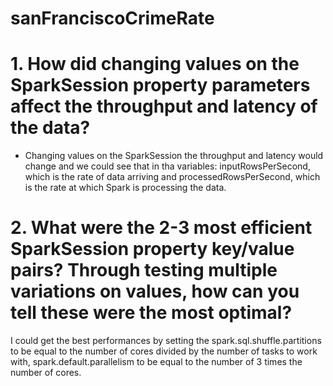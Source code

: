 # sanFranciscoCrimeRate

# 1. How did changing values on the SparkSession property parameters affect the throughput and latency of the data?
- Changing values on the SparkSession the throughput and latency would change and we could see that in tha variables: inputRowsPerSecond, which is the rate of data arriving and processedRowsPerSecond, which is the rate at which Spark is processing the data.

# 2. What were the 2-3 most efficient SparkSession property key/value pairs? Through testing multiple variations on values, how can you tell these were the most optimal?
I could get the best performances by setting the spark.sql.shuffle.partitions to be equal to the number of cores divided by the number of tasks to work with, spark.default.parallelism to be equal to the number of 3 times the number of cores. 
